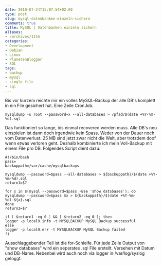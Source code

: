 ```yaml
---
date: 2010-07-24T15:07:54+02:00
type: post
slug: mysql-datenbanken-einzeln-sichern
comments: true
title: MySQL | Datenbanken einzeln sichern
aliases:
- /archives/1156
categories:
- Development
- Debian
- Linux
- PlanetenBlogger
- SQL
tags:
- backup
- mysql
- single file
- sql
---
```


Bis vor kurzem reichte mir ein volles MySQL-Backup der alle DB's komplett in ein File gesichert hat. Eine Zeile CronJob.
```
mysqldump -u root --password=x --all-databases > /pfad/$(date +%Y-%m-%d).sql
```


Das funktioniert so lange, bis einmal recovered werden muss. Alle DB's neu einspielen ist dann doch irgendwie kein Spass. Weder von der Dauer noch vom Datenverlust. 25 MB sind jetzt zwar nicht die Welt, aber trotzdem doof wenn etwas verloren geht. Deshalb kombinierte ich mein Voll-Backup mit einem File pro DB. Folgendes Script dient dazu:



    #!/bin/bash
    pass=
    backuppath=/var/cache/mysqlbackups

    mysqldump --password=$pass --all-databases > ${backuppath}/$(date +%Y-%m-%d).sql
    return1=$?

    for x in $(mysql --password=$pass -Bse 'show databases'); do
    mysqldump --password=$pass $x > ${backuppath}/$(date +%Y-%m-%d)-${x}.sql
    done
    return2=$?

    if [ $return1 -eq 0 ] && [ $return2 -eq 0 ]; then
    logger -p local0.info -t MYSQLBACKUP MySQL Backup successful
    else
    logger -p local0.err -t MYSQLBACKUP MySQL Backup failed
    fi




Ausschlaggebender Teil ist die for-Schleife. Für jede Zeile Output von "show databases" wird ein seperates .sql File erstellt. Versehen mit Datum und DB-Name. Nebenbei wird auch noch via logger in /var/log/syslog geloggt.
